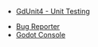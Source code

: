 
* [GdUnit4 - Unit Testing](https://github.com/MikeSchulze/gdUnit4)
+ [Bug Reporter](https://godotengine.org/asset-library/asset/2014)
+ [Godot Console](https://github.com/jitspoe/godot-console)


